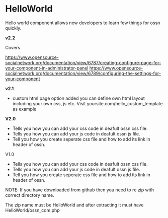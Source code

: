 HelloWorld
==========

Hello world component allows new developers to learn few things for ossn quickly.

**v2.2**

Covers

https://www.opensource-socialnetwork.org/documentation/view/6787/creating-configure-page-for-your-component-in-administrator-panel
https://www.opensource-socialnetwork.org/documentation/view/6789/configuring-the-settings-for-your-component

**v2.1**

- custom html page option added you can define own html layout including your own css, js etc.  Visit yoursite.com/hello_custom_template  as example

**V2.0**

 - Tells you how you can add your css code in deafult ossn css file.
 - Tells you how you can add your js code in deafult ossn js file.
 - Tell you how you create seperate css file and how to add its link in
 header of ossn.
 
V1.0
* Tells you how you can add your css code in deafult ossn css file.
* Tells you how you can add your js code in deafult ossn js file.
* Tell you how you create seperate css file and how to add its link in header of ossn.

NOTE: If you have downloaded from github then you need to re zip with correct directory name.

The zip name must be HelloWorld and after extracting it must have HelloWorld/ossn_com.php
